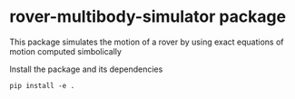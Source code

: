 # rover-multibody-simulator package

This package simulates the motion of a rover by using exact equations of motion computed simbolically

Install the package and its dependencies
```
pip install -e .
```
